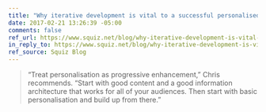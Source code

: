 ```yaml
---
title: "Why iterative development is vital to a successful personalised customer experience"
date: 2017-02-21 13:26:39 -05:00
comments: false
ref_url: https://www.squiz.net/blog/why-iterative-development-is-vital-to-a-successful-personalised-customer-experience
in_reply_to: https://www.squiz.net/blog/why-iterative-development-is-vital-to-a-successful-personalised-customer-experience
ref_source: Squiz Blog
---
```


> “Treat personalisation as progressive enhancement,” Chris recommends. “Start with good content and a good information architecture that works for all of your audiences. Then start with basic personalisation and build up from there.”